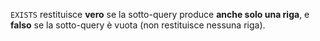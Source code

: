 `EXISTS` restituisce **vero** se la sotto-query produce **anche solo una riga**, e **falso** se la sotto-query è vuota (non restituisce nessuna riga).